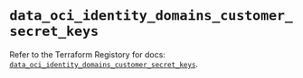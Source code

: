 # `data_oci_identity_domains_customer_secret_keys`

Refer to the Terraform Registory for docs: [`data_oci_identity_domains_customer_secret_keys`](https://registry.terraform.io/providers/oracle/oci/6.18.0/docs/data-sources/identity_domains_customer_secret_keys).
